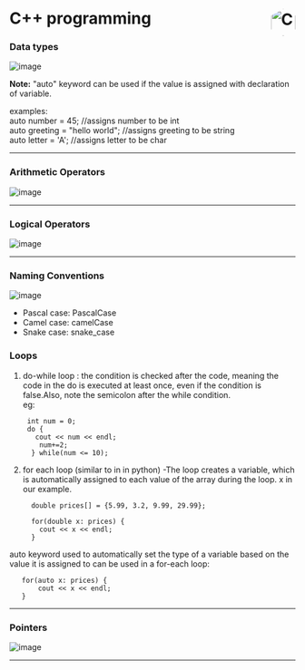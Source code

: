 # C++ programming  <img style="width: 2.7rem; height: 3rem; float:right; clip-path: polygon(50% 0, 100% 25%, 100% 75%, 50% 100%, 0 75%, 0 25%);" alt="C++" src="https://github.com/jemma-mg/cpp-pgms/assets/83303483/b0f0f6e6-7522-4c71-9c6d-d8a619b90c18" />

### Data types
![image](https://github.com/jemma-mg/cpp-pgms/assets/83303483/458a424d-f481-43b9-8c3b-26973320f009)

**Note:** "auto" keyword can be used if the value is assigned with declaration of variable. 
<p>
examples:<br> auto number = 45; //assigns number to be int <br>
    auto greeting = "hello world"; //assigns greeting to be string <br>
    auto letter = 'A'; //assigns letter to be char  <br>
</p>

---

### Arithmetic Operators
![image](https://github.com/jemma-mg/cpp-pgms/assets/83303483/bf811078-857b-4268-8d3e-85060efb76a8)

---

### Logical Operators
![image](https://github.com/jemma-mg/cpp-pgms/assets/83303483/a9892970-ea37-4b99-8065-e8b6c6ff2838)

---

### Naming Conventions
![image](https://github.com/jemma-mg/cpp-pgms/assets/83303483/d6093718-58bc-4adc-9434-137af4f4f7ab)

- Pascal case: PascalCase
- Camel case: camelCase 
- Snake case: snake_case

### Loops

1. do-while loop :  the condition is checked after the code, meaning the code in the do is executed at least once, even if the condition is false.Also, note the semicolon after the while condition. <br>eg:

        int num = 0;
        do {
          cout << num << endl;
           num+=2;
         } while(num <= 10);

2. for each loop (similar to in in python) -The loop creates a variable, which is automatically assigned to each value of the array during the loop. x in our example.

         double prices[] = {5.99, 3.2, 9.99, 29.99};
         
         for(double x: prices) { 
           cout << x << endl; 
         } 

auto keyword used to automatically set the type of a variable based on the value it is assigned to can be used in a for-each loop:

       for(auto x: prices) { 
           cout << x << endl; 
       }  

---

### Pointers
![image](https://github.com/jemma-mg/cpp-pgms/assets/83303483/5742e744-a276-4afb-a299-ca9eda974e59)

---

